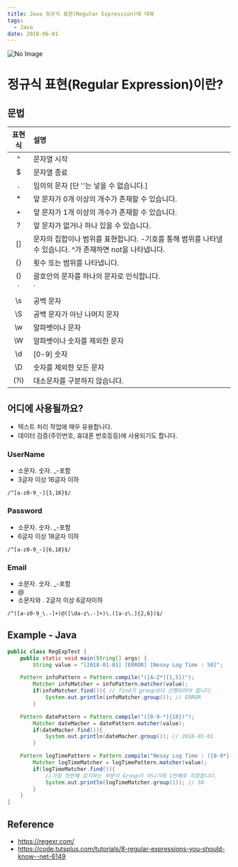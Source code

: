 ```yaml
---
title: Java 정규식 표현(Regular Expression)에 대해
tags:
  - Java
date: 2018-06-01
---
```


![No Image](/assets/logo/Java.jpg)

# 정규식 표현(Regular Expression)이란?

## 문법

| 표현식 | 설명 |
|:-:|:--|
| ^ | 문자열 시작 |
| $ | 문자열 종료 |
| . | 임의의 문자 [단 '\'는 넣을 수 없습니다.] |
| * | 앞 문자가 0개 이상의 개수가 존재할 수 있습니다. |
| + | 앞 문자가 1개 이상의 개수가 존재할 수 있습니다. |
| ? | 앞 문자가 없거나 하나 있을 수 있습니다. |
| [] | 문자의 집합이나 범위를 표현합니다. -기호를 통해 범위를 나타낼 수 있습니다. ^가 존재하면 not을 나타냅니다. |
| {} | 횟수 또는 범위를 나타냅니다. |
| () | 괄호안의 문자를 하나의 문자로 인식합니다. |
| `|` | 패턴을 OR 연산을 수행할 때 사용합니다. |
| \s | 공백 문자 |
| \S | 공백 문자가 아닌 나머지 문자 |
| \w | 알파벳이나 문자 |
| \W | 알파벳이나 숫자를 제외한 문자 |
| \d | [0-9] 숫자 |
| \D | 숫자를 제외한 모든 문자 |
| (?i) | 대소문자를 구분하지 않습니다. |


## 어디에 사용될까요?
- 텍스트 처리 작업에 매우 유용합니다.
- 데이터 검증(주민번호, 휴대폰 번호등등)에 사용되기도 합니다.

### UserName
- 소문자. 숫자. _-포함
- 3글자 이상 16글자 이하

```
/^[a-z0-9_-]{3,16}$/
```

### Password
- 소문자. 숫자. _-포함
- 6글자 이상 18글자 이하

```
/^[a-z0-9_-]{6,18}$/
```

### Email
- 소문자. 숫자. _-포함
- @
- 소문자와 . 2글자 이상 6글자이하

```
/^([a-z0-9_\.-]+)@([\da-z\.-]+)\.([a-z\.]{2,6})$/
```

## Example - Java

```java
public class RegExpTest {
	public static void main(String[] args) {
		String value = "[2018-01-01] [ERROR] [Nesoy Log Time : 50]";

    Pattern infoPattern = Pattern.compile("([A-Z*]{1,5})");
		Matcher infoMatcher = infoPattern.matcher(value);
		if(infoMatcher.find()){ // find가 group보다 선행되어야 합니다.
			System.out.println(infoMatcher.group()); // ERROR
		}

    Pattern datePattern = Pattern.compile("([0-9-*]{10})");
		Matcher dateMacher = datePattern.matcher(value);
		if(dateMacher.find()){
			System.out.println(dateMacher.group()); // 2018-01-01
		}

    Pattern logTimePattern = Pattern.compile("Nesoy Log Time : ([0-9*]{1,10})");
		Matcher logTimeMatcher = logTimePattern.matcher(value);
		if(logTimeMatcher.find()){
			//가장 첫번째 감지하는 부분이 Group이 아니기에 1번째로 지정합니다.
			System.out.println(logTimeMatcher.group(1)); // 50
		}
	}
}
```


## Reference
- <https://regexr.com/>
- <https://code.tutsplus.com/tutorials/8-regular-expressions-you-should-know--net-6149>
